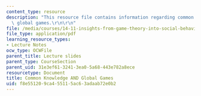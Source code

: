 ```yaml
---
content_type: resource
description: "This resource file contains information regarding common knowledge and\
  \ global games.\r\n\r\n"
file: /media/courses/14-11-insights-from-game-theory-into-social-behavior-fall-2013/f8e551209ca455115ac63adaab72e0b2_MIT14_11F13_Com_Know_Game.pdf
file_type: application/pdf
learning_resource_types:
- Lecture Notes
ocw_type: OCWFile
parent_title: Lecture slides
parent_type: CourseSection
parent_uid: 31e3ef61-3241-3ea0-5a68-443e782a8ece
resourcetype: Document
title: Common Knowledge AND Global Games
uid: f8e55120-9ca4-5511-5ac6-3adaab72e0b2
---
```

